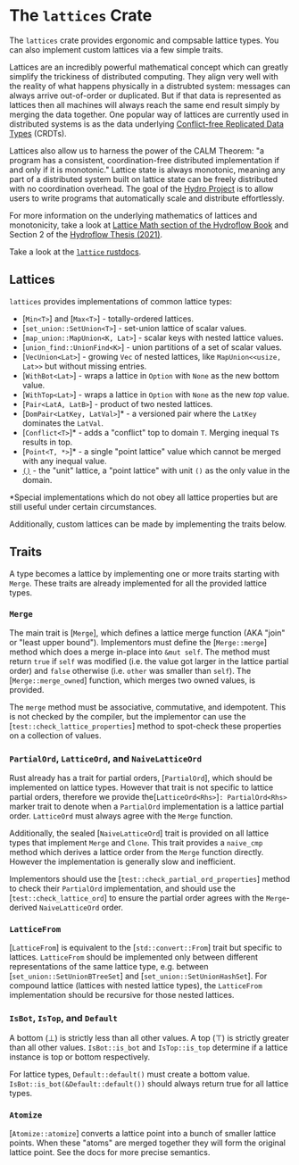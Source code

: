 <h1 class="crate-title">The <code>lattices</code> Crate</h1>

The `lattices` crate provides ergonomic and compsable lattice types. You can also implement custom
lattices via a few simple traits.

Lattices are an incredibly powerful mathematical concept which can greatly simplify the trickiness
of distributed computing. They align very well with the reality of what happens physically in a
distrubted system: messages can always arrive out-of-order or duplicated. But if that data is
represented as lattices then all machines will always reach the same end result simply by merging the data together.
One popular way of lattices are currently used in distributed systems is as the data underlying
[Conflict-free Replicated Data Types](https://en.wikipedia.org/wiki/Conflict-free_replicated_data_type)
(CRDTs).

Lattices also allow us to harness the power of the CALM Theorem: "a program has a consistent,
coordination-free distributed implementation if and only if it is monotonic." Lattice state is
always monotonic, meaning any part of a distributed system built on lattice state can be
freely distributed with no coordination overhead. The goal of the [Hydro Project](https://hydro.run/)
is to allow users to write programs that automatically scale and distribute effortlessly.

For more information on the underlying mathematics of lattices and monotonicity, take a look at
[Lattice Math section of the Hydroflow Book](https://hydro.run/docs/hydroflow/lattices_crate/lattice_math)
and Section 2 of the [Hydroflow Thesis (2021)](https://hydro.run/papers/hydroflow-thesis.pdf).

Take a look at the [`lattice` rustdocs](https://hydro-project.github.io/hydroflow/doc/lattices/index.html).

## Lattices

`lattices` provides implementations of common lattice types:
* [`Min<T>`] and [`Max<T>`] - totally-ordered lattices.
* [`set_union::SetUnion<T>`] - set-union lattice of scalar values.
* [`map_union::MapUnion<K, Lat>`] - scalar keys with nested lattice values.
* [`union_find::UnionFind<K>`] - union partitions of a set of scalar values.
* [`VecUnion<Lat>`] - growing `Vec` of nested lattices, like `MapUnion<<usize, Lat>>` but without missing entries.
* [`WithBot<Lat>`] - wraps a lattice in `Option` with `None` as the new bottom value.
* [`WithTop<Lat>`] - wraps a lattice in `Option` with `None` as the new _top_ value.
* [`Pair<LatA, LatB>`] - product of two nested lattices.
* [`DomPair<LatKey, LatVal>`]* - a versioned pair where the `LatKey` dominates the `LatVal`.
* [`Conflict<T>`]* - adds a "conflict" top to domain `T`. Merging inequal `T`s results in top.
* [`Point<T, *>`]* - a single "point lattice" value which cannot be merged with any inequal value.
* [`()`](https://doc.rust-lang.org/std/primitive.unit.html) - the "unit" lattice, a "point lattice" with unit `()` as the only value in the domain.

*Special implementations which do not obey all lattice properties but are still useful under
certain circumstances.

Additionally, custom lattices can be made by implementing the traits below.

## Traits

A type becomes a lattice by implementing one or more traits starting with `Merge`. These traits
are already implemented for all the provided lattice types.

### `Merge`

The main trait is [`Merge`], which defines a lattice merge function (AKA "join" or "least upper
bound"). Implementors must define the [`Merge::merge`] method which does a merge in-place into
`&mut self`. The method must return `true` if `self` was modified (i.e. the value got larger in the
lattice partial order) and `false` otherwise (i.e. `other` was smaller than `self`). The [`Merge::merge_owned`]
function, which merges two owned values, is provided.

The `merge` method must be associative, commutative, and idempotent. This is not checked by the
compiler, but the implementor can use the [`test::check_lattice_properties`] method to spot-check
these properties on a collection of values.

### `PartialOrd`, `LatticeOrd`, and `NaiveLatticeOrd`

Rust already has a trait for partial orders, [`PartialOrd`], which should be implemented on lattice
types. However that trait is not specific to lattice partial orders, therefore we provide the[`LatticeOrd<Rhs>`]`: PartialOrd<Rhs>`
marker trait to denote when a `PartialOrd` implementation is a lattice partial order. `LatticeOrd`
must always agree with the `Merge` function.

Additionally, the sealed [`NaiveLatticeOrd`] trait is provided on all lattice types that implement
`Merge` and `Clone`. This trait provides a `naive_cmp` method which derives a lattice order from
the `Merge` function directly. However the implementation is generally slow and inefficient.

Implementors should use the [`test::check_partial_ord_properties`] method to check their
`PartialOrd` implementation, and should use the [`test::check_lattice_ord`] to ensure the partial
order agrees with the `Merge`-derived `NaiveLatticeOrd` order.

### `LatticeFrom`

[`LatticeFrom`] is equivalent to the [`std::convert::From`] trait but specific to lattices.
`LatticeFrom` should be implemented only between different representations of the same lattice
type, e.g. between [`set_union::SetUnionBTreeSet`] and [`set_union::SetUnionHashSet`]. For compound
lattice (lattices with nested lattice types), the `LatticeFrom` implementation should be recursive
for those nested lattices.

### `IsBot`, `IsTop`, and `Default`

A bottom (⊥) is strictly less than all other values. A top (⊤) is strictly greater than all other
values. `IsBot::is_bot` and `IsTop::is_top` determine if a lattice instance is top or bottom
respectively.

For lattice types, `Default::default()` must create a bottom value. `IsBot::is_bot(&Default::default())`
should always return true for all lattice types.

### `Atomize`

[`Atomize::atomize`] converts a lattice point into a bunch of smaller lattice points. When these
"atoms" are merged together they will form the original lattice point. See the docs for more
precise semantics.
